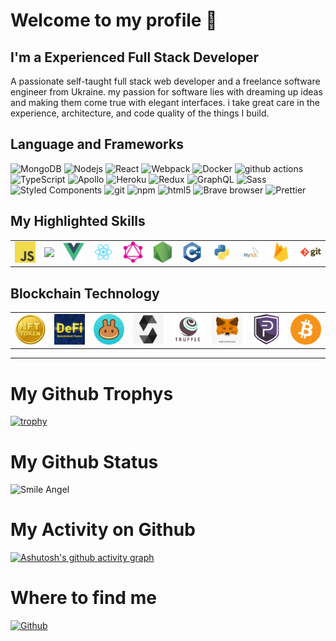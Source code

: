 # Welcome to my profile 👋
## I'm a Experienced Full Stack Developer
<p>A passionate self-taught full stack web developer and a freelance software engineer from Ukraine. my passion for software lies with dreaming up ideas and making them come true with elegant interfaces. i take great care in the experience, architecture, and code quality of the things I build.  </p>

## Language and Frameworks
<p>
  <img alt="MongoDB" src="https://img.shields.io/badge/-MongoDB-13aa52?style=flat-square&logo=mongodb&logoColor=white" />
  <img alt="Nodejs" src="https://img.shields.io/badge/-Nodejs-43853d?style=flat-square&logo=Node.js&logoColor=white" />
  <img alt="React" src="https://img.shields.io/badge/-React-45b8d8?style=flat-square&logo=react&logoColor=white" />
  <img alt="Webpack" src="https://img.shields.io/badge/-Webpack-8DD6F9?style=flat-square&logo=webpack&logoColor=white" /> 
  <img alt="Docker" src="https://img.shields.io/badge/-Docker-46a2f1?style=flat-square&logo=docker&logoColor=white" />
  <img alt="github actions" src="https://img.shields.io/badge/-Github_Actions-2088FF?style=flat-square&logo=github-actions&logoColor=white" />
  <img alt="TypeScript" src="https://img.shields.io/badge/-TypeScript-007ACC?style=flat-square&logo=typescript&logoColor=white" />
  <img alt="Apollo" src="https://img.shields.io/badge/-Apollo%20GraphQL-311C87?style=flat-square&logo=apollo-graphql&logoColor=white" />
  <img alt="Heroku" src="https://img.shields.io/badge/-Heroku-430098?style=flat-square&logo=heroku&logoColor=white" />
  <img alt="Redux" src="https://img.shields.io/badge/-Redux-764ABC?style=flat-square&logo=redux&logoColor=white" />
  <img alt="GraphQL" src="https://img.shields.io/badge/-GraphQL-E10098?style=flat-square&logo=graphql&logoColor=white" />
  <img alt="Sass" src="https://img.shields.io/badge/-Sass-CC6699?style=flat-square&logo=sass&logoColor=white" />
  <img alt="Styled Components" src="https://img.shields.io/badge/-Styled_Components-db7092?style=flat-square&logo=styled-components&logoColor=white" />
  <img alt="git" src="https://img.shields.io/badge/-Git-F05032?style=flat-square&logo=git&logoColor=white" />
  <img alt="npm" src="https://img.shields.io/badge/-NPM-CB3837?style=flat-square&logo=npm&logoColor=white" />
  <img alt="html5" src="https://img.shields.io/badge/-HTML5-E34F26?style=flat-square&logo=html5&logoColor=white" />
  <img alt="Brave browser" src="https://img.shields.io/badge/-Brave_Browser-FB542B?style=flat-square&logo=brave&logoColor=white" />
  <img alt="Prettier" src="https://img.shields.io/badge/-Prettier-F7B93E?style=flat-square&logo=prettier&logoColor=white" />
</p>

## My Highlighted Skills
<table>
<tr>
<td><img width="100" src="https://raw.githubusercontent.com/github/explore/80688e429a7d4ef2fca1e82350fe8e3517d3494d/topics/javascript/javascript.png"></td>
<td><img src="https://cdn.iconscout.com/icon/free/png-128/node-1174925.png" width="100"></td>
<td><img width="100" src="https://raw.githubusercontent.com/github/explore/80688e429a7d4ef2fca1e82350fe8e3517d3494d/topics/vue/vue.png"></td>
<td><img width="100" src="https://raw.githubusercontent.com/github/explore/80688e429a7d4ef2fca1e82350fe8e3517d3494d/topics/react/react.png"></td>
<td><img width="100" src="https://raw.githubusercontent.com/github/explore/5c058a388828bb5fde0bcafd4bc867b5bb3f26f3/topics/graphql/graphql.png"></td>
<td><img width="100" src="https://raw.githubusercontent.com/github/explore/80688e429a7d4ef2fca1e82350fe8e3517d3494d/topics/nodejs/nodejs.png"></td>
<td><img width="100" src="https://raw.githubusercontent.com/github/explore/80688e429a7d4ef2fca1e82350fe8e3517d3494d/topics/cpp/cpp.png"></td>
<td><img width="100" src="https://raw.githubusercontent.com/github/explore/80688e429a7d4ef2fca1e82350fe8e3517d3494d/topics/python/python.png"></td>
<td><img width="100" src="https://raw.githubusercontent.com/github/explore/80688e429a7d4ef2fca1e82350fe8e3517d3494d/topics/mysql/mysql.png"></td>
<td><img width="100" src="https://raw.githubusercontent.com/github/explore/80688e429a7d4ef2fca1e82350fe8e3517d3494d/topics/firebase/firebase.png"></td>
<td><img width="100" src="https://raw.githubusercontent.com/github/explore/80688e429a7d4ef2fca1e82350fe8e3517d3494d/topics/git/git.png"></td></tr></table>

## Blockchain Technology
<table border="0">
  <tr>
      <td><img src="https://github.com/kroim/profile/blob/master/icons/icon_nft.png?raw=true" width="200"></td>
      <td><img src="https://github.com/kroim/profile/blob/master/icons/icon_defi.png?raw=true" width="200"></td>
      <td><img src="https://github.com/kroim/profile/blob/master/icons/icon_pancake.png?raw=true" width="200"></td>
      <td><img src="https://github.com/kroim/profile/blob/master/icons/icon_solidity.png?raw=true" width="200"></td>
      <td><img src="https://github.com/kroim/profile/blob/master/icons/icon_truffle.png?raw=true" width="200"></td>
      <td><img src="https://github.com/kroim/profile/blob/master/icons/icon_metamask.png?raw=true" width="200"></td>
      <td><img src="https://github.com/kroim/profile/blob/master/icons/icon_pivx.png?raw=true" width="200"></td>
      <td><img src="https://github.com/kroim/profile/blob/master/icons/icon_bitcoin.png?raw=true" width="200"></td>
  </tr>  
</table>

---

# My Github Trophys
[![trophy](https://github-profile-trophy.vercel.app/?username=angelsoft-healer)](https://github.com/ryo-ma/github-profile-trophy)

# My Github Status
<div>
    <img src="https://github-readme-stats.vercel.app/api?username=angelsoft-healer&show_icons=false&&bg_color=30,e96443,904e95&title_color=fff&text_color=fff" alt="Smile Angel" />
</div>
  
# My Activity on Github
[![Ashutosh's github activity graph](https://github-readme-activity-graph.cyclic.app/graph?username=angelsoft-healer&theme=dracula)](https://github.com/ashutosh00710/github-readme-activity-graph)
  
# Where to find me
<p>
  <a href="https://github.com/healer0528" target="_blank">
    <img alt="Github" src="https://img.shields.io/badge/GitHub-%2312100E.svg?&style=for-the-badge&logo=Github&logoColor=white" />
  </a> 
</p>
